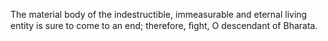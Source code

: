 The material body of the indestructible, immeasurable and eternal living entity is sure to come to an end; therefore, ﬁght, O descendant of Bharata.